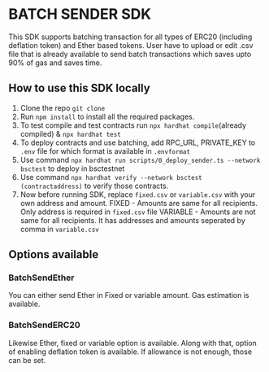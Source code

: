 # BATCH SENDER SDK
  This SDK supports batching transaction for all types of ERC20 (including deflation token) and Ether based tokens. User have to upload or edit .csv file that is already 
  available to send batch transactions which saves upto 90% of gas and saves time.
  
## How to use this SDK locally
1. Clone the repo `git clone `
2. Run `npm install` to install all the required packages.
3. To test compile and test contracts run `npx hardhat compile`(already compiled) & `npx hardhat test`
4. To deploy contracts and use batching, add RPC_URL, PRIVATE_KEY to `.env` file for which format is available in `.envformat`
5. Use command `npx hardhat run scripts/0_deploy_sender.ts --network bsctest` to deploy in bsctestnet
6. Use command `npx hardhat verify --network bsctest (contractaddress)` to verify those contracts.
7. Now before running SDK, replace `fixed.csv` or `variable.csv` with your own address and amount.
   FIXED - Amounts are same for all recipients. Only address is required in `fixed.csv` file
   VARIABLE - Amounts are not same for all recipients. It has addresses and amounts seperated by comma in `variable.csv`

## Options available

### BatchSendEther

You can either send Ether in Fixed or variable amount. Gas estimation is available. 

### BatchSendERC20

Likewise Ether, fixed or variable option is available. Along with that, option of enabling deflation token is available. If allowance is not enough, those can be set.
